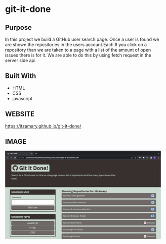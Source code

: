 # git-it-done

## Purpose
In this project we build a GitHub user search page. Once a user is found we are shown the repositories in the users account.Each If you click on a repository than we are taken to a page with a list of the amount of open issues there is for it. We are able to do this by using fetch request in the server side api.

## Built With 
* HTML
* CSS
* javascript

## WEBSITE
https://itzamary.github.io/git-it-done/

## IMAGE
![](/assets/images/git-it-done.png)
